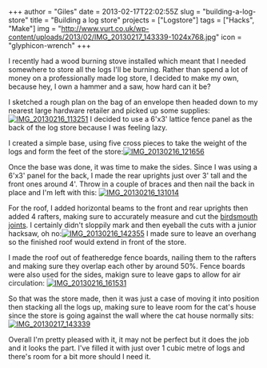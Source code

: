 +++
author = "Giles"
date = 2013-02-17T22:02:55Z
slug =  "building-a-log-store"
title = "Building a log store"
projects = ["Logstore"]
tags = ["Hacks", "Make"]
img = "http://www.vurt.co.uk/wp-content/uploads/2013/02/IMG_20130217_143339-1024x768.jpg"
icon = "glyphicon-wrench"
+++

I recently had a wood burning stove installed which meant that I needed somewhere to store all the logs I'll be burning. Rather than spend a lot of money on a professionally made log store, I decided to make my own, because hey, I own a hammer and a saw, how hard can it be?

I sketched a rough plan on the bag of an envelope then headed down to my nearest large hardware retailer and picked up some supplies:[![IMG_20130216_113251](http://www.vurt.co.uk/wp-content/uploads/2013/02/IMG_20130216_113251-768x1024.jpg)](http://www.vurt.co.uk/wp-content/uploads/2013/02/IMG_20130216_113251.jpg)
I decided to use a 6'x3' lattice fence panel as the back of the log store because I was feeling lazy.

I created a simple base, using five cross pieces to take the weight of the logs and form the feet of the store:[![IMG_20130216_121656](http://www.vurt.co.uk/wp-content/uploads/2013/02/IMG_20130216_121656-1024x768.jpg)](http://www.vurt.co.uk/wp-content/uploads/2013/02/IMG_20130216_121656.jpg)

Once the base was done, it was time to make the sides. Since I was using a 6'x3' panel for the back, I made the rear uprights just over 3' tall and the front ones around 4'. Throw in a couple of braces and then nail the back in place and I'm left with this: [![IMG_20130216_131014](http://www.vurt.co.uk/wp-content/uploads/2013/02/IMG_20130216_131014-1024x768.jpg)](http://www.vurt.co.uk/wp-content/uploads/2013/02/IMG_20130216_131014.jpg)

For the roof, I added horizontal beams to the front and rear uprights then added 4 rafters, making sure to accurately measure and cut the [birdsmouth joints](http://en.wikipedia.org/wiki/Birdsmouth_joint). I certainly didn't sloppily mark and then eyeball the cuts with a junior hacksaw, oh no:[![IMG_20130216_142355](http://www.vurt.co.uk/wp-content/uploads/2013/02/IMG_20130216_142355-300x225.jpg)](http://www.vurt.co.uk/wp-content/uploads/2013/02/IMG_20130216_142355.jpg) I made sure to leave an overhang so the finished roof would extend in front of the store.

I made the roof out of featheredge fence boards, nailing them to the rafters and making sure they overlap each other by around 50%. Fence boards were also used for the sides, makign sure to leave gaps to allow for air circulation: [![IMG_20130216_161531](http://www.vurt.co.uk/wp-content/uploads/2013/02/IMG_20130216_161531-1024x768.jpg)](http://www.vurt.co.uk/wp-content/uploads/2013/02/IMG_20130216_161531.jpg)

So that was the store made, then it was just a case of moving it into position then stacking all the logs up, making sure to leave room for the cat's house since the store is going against the wall where the cat house normally sits:[![IMG_20130217_143339](http://www.vurt.co.uk/wp-content/uploads/2013/02/IMG_20130217_143339-1024x768.jpg)](http://www.vurt.co.uk/wp-content/uploads/2013/02/IMG_20130217_143339.jpg)

Overall I'm pretty pleased with it, it may not be perfect but it does the job and it looks the part. I've filled it with just over 1 cubic metre of logs and there's room for a bit more should I need it.
